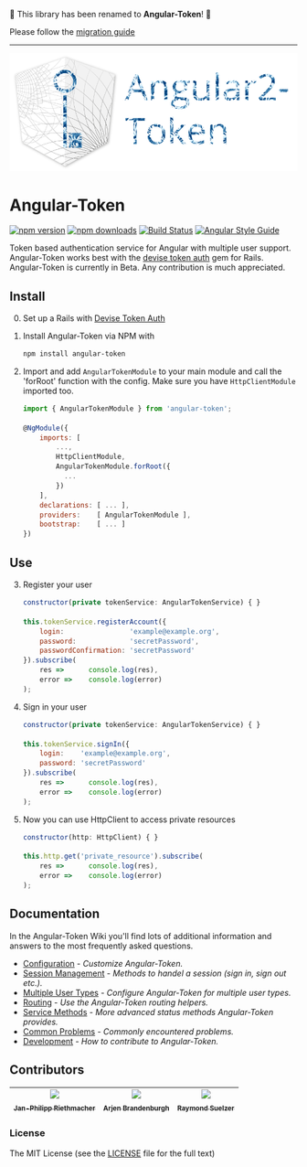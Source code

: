 :wave: This library has been renamed to **Angular-Token**! :wave:

Please follow the [migration guide](https://github.com/neroniaky/angular2-token/wiki/Migrate-to-Angular-Token-6.0)

---

![Angular-Token](assets/angular-token-logo.png)

# Angular-Token

[![npm version](https://badge.fury.io/js/angular-token.svg)](https://badge.fury.io/js/angular-token)
[![npm downloads](https://img.shields.io/npm/dt/angular-token.svg)](https://npmjs.org/angular-token)
[![Build Status](https://travis-ci.org/neroniaky/angular-token.svg?branch=master)](https://travis-ci.org/neroniaky/angular-token)
[![Angular Style Guide](https://mgechev.github.io/angular2-style-guide/images/badge.svg)](https://angular.io/styleguide)

Token based authentication service for Angular with multiple user support. Angular-Token works best with the [devise token auth](https://github.com/lynndylanhurley/devise_token_auth) gem for Rails.
Angular-Token is currently in Beta. Any contribution is much appreciated.

## Install
0. Set up a Rails with [Devise Token Auth](https://github.com/lynndylanhurley/devise_token_auth)

1. Install Angular-Token via NPM with
    ```bash
    npm install angular-token
    ```

2. Import and add `AngularTokenModule` to your main module and call the 'forRoot' function with the config. Make sure you have `HttpClientModule` imported too.
    ```javascript
    import { AngularTokenModule } from 'angular-token';

    @NgModule({
        imports: [
            ...,
            HttpClientModule,
            AngularTokenModule.forRoot({
              ...
            })
        ],
        declarations: [ ... ],
        providers:    [ AngularTokenModule ],
        bootstrap:    [ ... ]
    })
    ```
## Use

3. Register your user
    ```javascript
    constructor(private tokenService: AngularTokenService) { }

    this.tokenService.registerAccount({
        login:                'example@example.org',
        password:             'secretPassword',
        passwordConfirmation: 'secretPassword'
    }).subscribe(
        res =>      console.log(res),
        error =>    console.log(error)
    );
    ```

4. Sign in your user
    ```javascript
    constructor(private tokenService: AngularTokenService) { }

    this.tokenService.signIn({
        login:    'example@example.org',
        password: 'secretPassword'
    }).subscribe(
        res =>      console.log(res),
        error =>    console.log(error)
    );
    ```

5. Now you can use HttpClient to access private resources
    ```javascript
    constructor(http: HttpClient) { }

    this.http.get('private_resource').subscribe(
        res =>      console.log(res),
        error =>    console.log(error)
    );
    ```

## Documentation

In the Angular-Token Wiki you'll find lots of additional information and answers to the most frequently asked questions.

- [Configuration](configuration) - _Customize Angular-Token._
- [Session Management](session-management) - _Methods to handel a session (sign in, sign out etc.)._
- [Multiple User Types](multiple-user-types) - _Configure Angular-Token for multiple user types._
- [Routing](routing) - _Use the Angular-Token routing helpers._
- [Service Methods](service-methods) - _More advanced status methods Angular-Token provides._
- [Common Problems](common-problems) - _Commonly encountered problems._
- [Development](development) - _How to contribute to Angular-Token._

## Contributors

| [<img src="https://avatars3.githubusercontent.com/u/11535793?v=4" width="100px;"/><br /><sub>Jan-Philipp Riethmacher</sub>](https://github.com/neroniaky) | [<img src="https://avatars.githubusercontent.com/u/7848606?v=4" width="100px;"/><br /><sub>Arjen Brandenburgh</sub>](https://github.com/arjenbrandenburgh) | [<img src="https://avatars3.githubusercontent.com/u/1176341?v=4" width="100px;"/><br /><sub>Raymond Suelzer</sub>](https://github.com/raysuelzer) |
| :---: | :---: | :---: |

### License
The MIT License (see the [LICENSE](https://github.com/neroniaky/angular-token/blob/master/LICENSE) file for the full text)